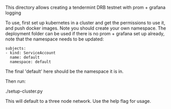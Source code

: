 This directory allows creating a tendermint DRB testnet with prom + grafana logging

To use, first set up kubernetes in a cluster and get the permissions to use it, and push docker images.
Note you should create your own namespace.
The deployment folder can be used if there is no prom + grafana set up already, note that the
namespace needs to be updated:

```
subjects:
- kind: ServiceAccount
  name: default
  namespace: default
```

The final 'default' here should be the namespace it is in.

Then run:

./setup-cluster.py

This will default to a three node network. Use the help flag for usage.
